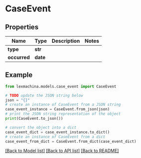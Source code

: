 # CaseEvent


## Properties

Name | Type | Description | Notes
------------ | ------------- | ------------- | -------------
**type** | **str** |  | 
**occurred** | **date** |  | 

## Example

```python
from lexmachina.models.case_event import CaseEvent

# TODO update the JSON string below
json = "{}"
# create an instance of CaseEvent from a JSON string
case_event_instance = CaseEvent.from_json(json)
# print the JSON string representation of the object
print(CaseEvent.to_json())

# convert the object into a dict
case_event_dict = case_event_instance.to_dict()
# create an instance of CaseEvent from a dict
case_event_from_dict = CaseEvent.from_dict(case_event_dict)
```
[[Back to Model list]](../README.md#documentation-for-models) [[Back to API list]](../README.md#documentation-for-api-endpoints) [[Back to README]](../README.md)


